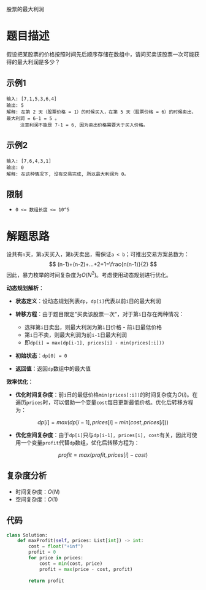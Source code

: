 股票的最大利润

# 题目描述

假设把某股票的价格按照时间先后顺序存储在数组中，请问买卖该股票一次可能获得的最大利润是多少？

## 示例1

```
输入: [7,1,5,3,6,4]
输出: 5
解释: 在第 2 天（股票价格 = 1）的时候买入，在第 5 天（股票价格 = 6）的时候卖出，最大利润 = 6-1 = 5 。
     注意利润不能是 7-1 = 6, 因为卖出价格需要大于买入价格。
```

## 示例2

```
输入: [7,6,4,3,1]
输出: 0
解释: 在这种情况下, 没有交易完成, 所以最大利润为 0。
```

## 限制

- `0 <= 数组长度 <= 10^5`

# 解题思路

设共有`n`天，第`a`天买入，第`b`天卖出，需保证`a < b`；可推出交易方案总数为：
$$
(n-1)+(n-2)+...+2+1=\frac{n(n-1)}{2}
$$
因此，暴力枚举的时间复杂度为$O(N^2)$。考虑使用动态规划进行优化。

**动态规划解析**：

- **状态定义**：设动态规划列表`dp`，`dp[i]`代表以前`i`日的最大利润
- **转移方程**：由于题目限定"买卖该股票一次"，对于第`i`日存在两种情况：

  - 选择第`i`日卖出，则最大利润为第`i`日价格 - 前`i`日最低价格
  - 第`i`日不卖，则最大利润为前`i-1`日最大利润
  - 即`dp[i] = max(dp[i-1], prices[i] - min(prices[:i]))`
- **初始状态**：`dp[0] = 0`
- **返回值**：返回`dp`数组中的最大值

**效率优化**：

- **优化时间复杂度**：前`i`日的最低价格`min(prices[:i])`的时间复杂度为$O(i)$。在遍历`prices`时，可以借助一个变量`cost`每日更新最低价格。优化后转移方程为：

$$
dp[i] = max(dp[i-1], prices[i] - min(cost,prices[i]))
$$

- **优化空间复杂度**：由于`dp[i]`只与`dp[i-1], prices[i], cost`有关，因此可使用一个变量`profit`代替`dp`数组，优化后转移方程为：

$$
profit = max(profit, prices[i]-cost)
$$

## 复杂度分析

- 时间复杂度：$O(N)$
- 空间复杂度：$O(1)$

## 代码

```python
class Solution:
    def maxProfit(self, prices: List[int]) -> int:
        cost = float("+inf")
        profit = 0
        for price in prices:
            cost = min(cost, price)
            profit = max(price - cost, profit)
        
        return profit
```

